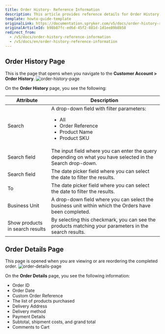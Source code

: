 ```yaml
---
title: Order History- Reference Information
description: This article provides reference details for Order History in the Spryker shop.
template: howto-guide-template
originalLink: https://documentation.spryker.com/v5/docs/order-history-reference-information
originalArticleId: b98b87fc-ed6d-45f2-881d-1d1ee89b8b58
redirect_from:
  - /v5/docs/order-history-reference-information
  - /v5/docs/en/order-history-reference-information
---
```


## Order History Page
This is the page that opens when you navigate to the **Customer Account > Order History**.
![order-history-page](https://spryker.s3.eu-central-1.amazonaws.com/docs/User+Guides/Shop+User+Guides/Customer+Account/References/order-history-page.png) 

On the **Order History** page, you see the following:

| Attribute | Description |
| --- | --- |
| Search | A drop-down field with filter parameters: <ul><li>All</li><li>Order Reference</li><li>Product Name</li><li>Product SKU</li></ul> |
| Search field | The input field where you can enter the query depending on what you have selected in the Search drop-down. |
| Search field | The date picker field where you can select the date to filter the results. |
| To | The date picker field where you can select the date to filter the results. |
| Business Unit | A drop-down field where you can select the business unit within which the Orders have been completed. |
| Show products in search results | By selecting this checkmark, you can see the products matching your parameters in the search results. |

## Order Details Page
This page is opened when you are viewing or are reordering the completed order.
![order-details-page](https://spryker.s3.eu-central-1.amazonaws.com/docs/User+Guides/Shop+User+Guides/Customer+Account/References/order-details-page.png) 

On the **Order Details** page, you see the following information:

* Order ID
* Order Date
* Custom Order Reference
* The list of products purchased
* Delivery Address
* Delivery method
* Payment Details
* Subtotal, shipment costs, and grand total
* Comments to Cart
